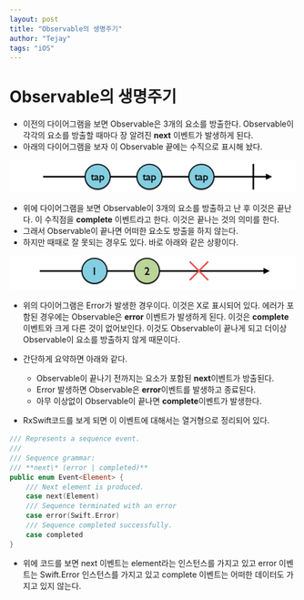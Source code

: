 ```yaml
---
layout: post
title: "Observable의 생명주기"
author: "Tejay"
tags: "iOS"
---
```


# Observable의 생명주기

- 이전의 다이어그램을 보면 Observable은 3개의 요소를 방출한다. Observable이 각각의 요소를 방출할 때마다 장 알려진 **next** 이벤트가 발생하게 된다.
- 아래의 다이어그램을 보자 이 Observable 끝에는 수직으로 표시해 놨다.

<img src="https://github.com/simajune/RxSwift/blob/master/Documents/Ch2-2/1.png?raw=true" width="800px"/>

- 위에 다이어그램을 보면 Observable이 3개의 요소를 방출하고 난 후 이것은 끝난다. 이 수직점을 **complete** 이벤트라고 한다. 이것은 끝나는 것의 의미를 한다.
- 그래서 Observable이 끝나면 어떠한 요소도 방출을 하지 않는다.
- 하지만 때때로 잘 못되는 경우도 있다. 바로 아래와 같은 상황이다.

<img src="https://github.com/simajune/RxSwift/blob/master/Documents/Ch2-2/2.png?raw=true" width="800px"/>

- 위의 다이어그램은 Error가 발생한 경우이다. 이것은 X로 표시되어 있다. 에러가 포함된 경우에는 Observable은 **error** 이벤트가 발생하게 된다. 이것은 **complete** 이벤트와 크게 다른 것이  없어보인다. 이것도 Observable이 끝나게 되고 더이상 Observable이 요소를 방출하지 않게 때문이다.
- 간단하게 요약하면 아래와 같다.

  - Observable이 끝나기 전까지는 요소가 포함된 **next**이벤트가 방출된다.
  - Error 발생하면 Observable은 **error**이벤트를 발생하고 종료된다.
  - 아무 이상없이 Observable이 끝나면 **complete**이벤트가 발생한다.

- RxSwift코드를 보게 되면 이 이벤트에 대해서는 열거형으로 정리되어 있다.

```swift
/// Represents a sequence event.
///
/// Sequence grammar:
/// **next\* (error | completed)**
public enum Event<Element> {
	/// Next element is produced.
	case next(Element)
	/// Sequence terminated with an error
	case error(Swift.Error)
    /// Sequence completed successfully.
	case completed
}
```

- 위에 코드를 보면 next 이벤트는 element라는 인스턴스를 가지고 있고 error 이벤트는 Swift.Error 인스턴스를 가지고 있고 complete 이벤트는 어떠한 데이터도 가지고 있지 않는다.
